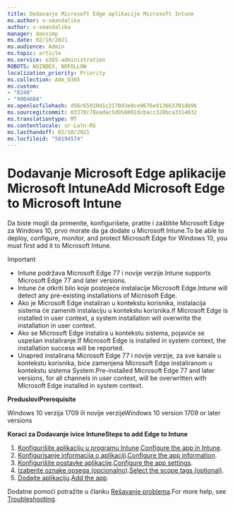 ```yaml
---
title: Dodavanje Microsoft Edge aplikacije Microsoft Intune
ms.author: v-smandalika
author: v-smandalika
manager: dansimp
ms.date: 02/10/2021
ms.audience: Admin
ms.topic: article
ms.service: o365-administration
ROBOTS: NOINDEX, NOFOLLOW
localization_priority: Priority
ms.collection: Adm_O365
ms.custom:
- "8240"
- "9004604"
ms.openlocfilehash: d56c65910d1c2170d3e0ce9676e913663701db96
ms.sourcegitcommit: 03378c78eadac5d950802dcbacc328bca3314032
ms.translationtype: MT
ms.contentlocale: sr-Latn-RS
ms.lasthandoff: 02/10/2021
ms.locfileid: "50194574"
---
```

# <a name="add-microsoft-edge-to-microsoft-intune"></a><span data-ttu-id="d5471-102">Dodavanje Microsoft Edge aplikacije Microsoft Intune</span><span class="sxs-lookup"><span data-stu-id="d5471-102">Add Microsoft Edge to Microsoft Intune</span></span>

<span data-ttu-id="d5471-103">Da biste mogli da primenite, konfigurišete, pratite i zaštitite Microsoft Edge za Windows 10, prvo morate da ga dodate u Microsoft Intune.</span><span class="sxs-lookup"><span data-stu-id="d5471-103">To be able to deploy, configure, monitor, and protect Microsoft Edge for Windows 10, you must first add it to Microsoft Intune.</span></span>

> [!IMPORTANT]
- <span data-ttu-id="d5471-104">Intune podržava Microsoft Edge 77 i novije verzije.</span><span class="sxs-lookup"><span data-stu-id="d5471-104">Intune supports Microsoft Edge 77 and later versions.</span></span>
- <span data-ttu-id="d5471-105">Intune će otkriti bilo koje postojeće instalacije Microsoft Edge.</span><span class="sxs-lookup"><span data-stu-id="d5471-105">Intune will detect any pre-existing installations of Microsoft Edge.</span></span>
- <span data-ttu-id="d5471-106">Ako je Microsoft Edge instaliran u kontekstu korisnika, instalacija sistema će zameniti instalaciju u kontekstu korisnika.</span><span class="sxs-lookup"><span data-stu-id="d5471-106">If Microsoft Edge is installed in user context, a system installation will overwrite the installation in user context.</span></span>
- <span data-ttu-id="d5471-107">Ako se Microsoft Edge instalira u kontekstu sistema, pojaviće se uspešan instaliranje.</span><span class="sxs-lookup"><span data-stu-id="d5471-107">If Microsoft Edge is installed in system context, the installation success will be reported.</span></span>
- <span data-ttu-id="d5471-108">Unapred instalirana Microsoft Edge 77 i novije verzije, za sve kanale u kontekstu korisnika, biće zamenjena Microsoft Edge instaliranom u kontekstu sistema System.</span><span class="sxs-lookup"><span data-stu-id="d5471-108">Pre-installed Microsoft Edge 77 and later versions, for all channels in user context, will be overwritten with Microsoft Edge installed in system context.</span></span>

<span data-ttu-id="d5471-109">**Preduslovi**</span><span class="sxs-lookup"><span data-stu-id="d5471-109">**Prerequisite**</span></span>

<span data-ttu-id="d5471-110">Windows 10 verzija 1709 ili novije verzije</span><span class="sxs-lookup"><span data-stu-id="d5471-110">Windows 10 version 1709 or later versions</span></span>

<span data-ttu-id="d5471-111">**Koraci za Dodavanje ivice Intune**</span><span class="sxs-lookup"><span data-stu-id="d5471-111">**Steps to add Edge to Intune**</span></span>

1. <span data-ttu-id="d5471-112">[Konfigurišite aplikaciju u programu Intune](https://docs.microsoft.com/mem/intune/apps/apps-windows-edge).</span><span class="sxs-lookup"><span data-stu-id="d5471-112">[Configure the app in Intune](https://docs.microsoft.com/mem/intune/apps/apps-windows-edge).</span></span>
2. <span data-ttu-id="d5471-113">[Konfigurisanje informacija o aplikaciji](https://docs.microsoft.com/mem/intune/apps/apps-windows-edge).</span><span class="sxs-lookup"><span data-stu-id="d5471-113">[Configure the app information](https://docs.microsoft.com/mem/intune/apps/apps-windows-edge).</span></span>
3. <span data-ttu-id="d5471-114">[Konfigurišite postavke aplikacije](https://docs.microsoft.com/mem/intune/apps/apps-windows-edge).</span><span class="sxs-lookup"><span data-stu-id="d5471-114">[Configure the app settings](https://docs.microsoft.com/mem/intune/apps/apps-windows-edge).</span></span>
4. <span data-ttu-id="d5471-115">[Izaberite oznake opsega (opcionalno)](https://docs.microsoft.com/mem/intune/apps/apps-windows-edge).</span><span class="sxs-lookup"><span data-stu-id="d5471-115">[Select the scope tags (optional)](https://docs.microsoft.com/mem/intune/apps/apps-windows-edge).</span></span>
5. <span data-ttu-id="d5471-116">[Dodajte aplikaciju](https://docs.microsoft.com/mem/intune/apps/apps-windows-edge).</span><span class="sxs-lookup"><span data-stu-id="d5471-116">[Add the app](https://docs.microsoft.com/mem/intune/apps/apps-windows-edge).</span></span>

<span data-ttu-id="d5471-117">Dodatne pomoći potražite u članku [Rešavanje problema](https://docs.microsoft.com/mem/intune/apps/apps-windows-edge).</span><span class="sxs-lookup"><span data-stu-id="d5471-117">For more help, see [Troubleshooting](https://docs.microsoft.com/mem/intune/apps/apps-windows-edge).</span></span>




